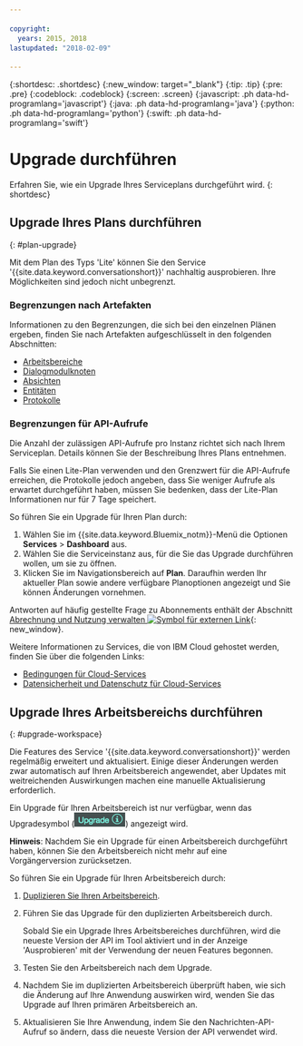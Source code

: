 ```yaml
---

copyright:
  years: 2015, 2018
lastupdated: "2018-02-09"

---
```


{:shortdesc: .shortdesc}
{:new_window: target="_blank"}
{:tip: .tip}
{:pre: .pre}
{:codeblock: .codeblock}
{:screen: .screen}
{:javascript: .ph data-hd-programlang='javascript'}
{:java: .ph data-hd-programlang='java'}
{:python: .ph data-hd-programlang='python'}
{:swift: .ph data-hd-programlang='swift'}

# Upgrade durchführen

Erfahren Sie, wie ein Upgrade Ihres Serviceplans durchgeführt wird.
{: shortdesc}

## Upgrade Ihres Plans durchführen
{: #plan-upgrade}

Mit dem Plan des Typs 'Lite' können Sie den Service '{{site.data.keyword.conversationshort}}' nachhaltig ausprobieren. Ihre Möglichkeiten sind jedoch nicht unbegrenzt.

### Begrenzungen nach Artefakten
Informationen zu den Begrenzungen, die sich bei den einzelnen Plänen ergeben, finden Sie nach Artefakten aufgeschlüsselt in den folgenden Abschnitten:

- [Arbeitsbereiche](configure-workspace.html#workspace-limits)
- [Dialogmodulknoten](dialog-build.html#dialog-node-limits)
- [Absichten](intents.html#intent-limits)
- [Entitäten](entities.html#entity-limits)
- [Protokolle](logs_convo.html#log-limits)

### Begrenzungen für API-Aufrufe
Die Anzahl der zulässigen API-Aufrufe pro Instanz richtet sich nach Ihrem Serviceplan. Details können Sie der Beschreibung Ihres Plans entnehmen.

Falls Sie einen Lite-Plan verwenden und den Grenzwert für die API-Aufrufe erreichen, die Protokolle jedoch angeben, dass Sie weniger Aufrufe als erwartet durchgeführt haben, müssen Sie bedenken, dass der Lite-Plan Informationen nur für 7 Tage speichert.

So führen Sie ein Upgrade für Ihren Plan durch:

1.  Wählen Sie im {{site.data.keyword.Bluemix_notm}}-Menü die Optionen **Services** > **Dashboard** aus.
1.  Wählen Sie die Serviceinstanz aus, für die Sie das Upgrade durchführen wollen, um sie zu öffnen.
1.  Klicken Sie im Navigationsbereich auf **Plan**.
   Daraufhin werden Ihr aktueller Plan sowie andere verfügbare Planoptionen angezeigt und Sie können Änderungen vornehmen.

Antworten auf häufig gestellte Frage zu Abonnements enthält der Abschnitt [Abrechnung und Nutzung verwalten ![Symbol für externen Link](../../icons/launch-glyph.svg "Symbol für externen Link")](/docs/billing-usage/how_charged.html){: new_window}.

Weitere Informationen zu Services, die von IBM Cloud gehostet werden, finden Sie über die folgenden Links:

- [Bedingungen für Cloud-Services](http://www.ibm.com/software/sla/sladb.nsf/sla/saas)
- [Datensicherheit und Datenschutz für Cloud-Services](http://www.ibm.com/software/sla/sladb.nsf/sla/csdsp)

## Upgrade Ihres Arbeitsbereichs durchführen
{: #upgrade-workspace}

Die Features des Service '{{site.data.keyword.conversationshort}}' werden regelmäßig erweitert und aktualisiert. Einige dieser Änderungen werden zwar automatisch auf Ihren Arbeitsbereich angewendet, aber Updates mit weitreichenden Auswirkungen machen eine manuelle Aktualisierung erforderlich.

Ein Upgrade für Ihren Arbeitsbereich ist nur verfügbar, wenn das Upgradesymbol (![Upgradesymbol](images/upgrade.png)) angezeigt wird.

**Hinweis**: Nachdem Sie ein Upgrade für einen Arbeitsbereich durchgeführt haben, können Sie den Arbeitsbereich nicht mehr auf eine Vorgängerversion zurücksetzen.

So führen Sie ein Upgrade für Ihren Arbeitsbereich durch:
1.  [Duplizieren Sie Ihren Arbeitsbereich](configure-workspace.html#exporting-and-copying-workspaces).
2.  Führen Sie das Upgrade für den duplizierten Arbeitsbereich durch.

    Sobald Sie ein Upgrade Ihres Arbeitsbereiches durchführen, wird die neueste Version der API im Tool aktiviert und in der Anzeige 'Ausprobieren' mit der Verwendung der neuen Features begonnen.
3.  Testen Sie den Arbeitsbereich nach dem Upgrade.
4.  Nachdem Sie im duplizierten Arbeitsbereich überprüft haben, wie sich die Änderung auf Ihre Anwendung auswirken wird, wenden Sie das Upgrade auf Ihren primären Arbeitsbereich an.
5.  Aktualisieren Sie Ihre Anwendung, indem Sie den Nachrichten-API-Aufruf so ändern, dass die neueste Version der API verwendet wird.
